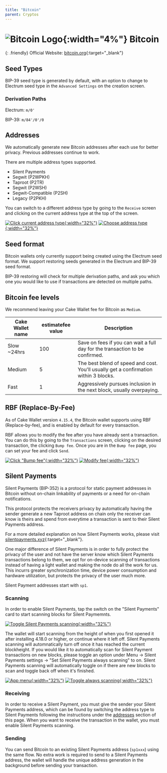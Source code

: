 ```yaml
---
title: "Bitcoin"
parent: Cryptos
---
```


# ![Bitcoin Logo](./bitcoin.svg){:width="4%"} Bitcoin

{: .friendly}
Official Website: [bitcoin.org](https://bitcoin.org/){:target="_blank"}

## Seed Types

BIP-39 seed type is generated by default, with an option to change to Electrum seed type in the `Advanced Settings` on the creation screen.

### Derivation Paths

Electrum: `m/0'`

BIP-39: `m/84'/0'/0`


## Addresses

We automatically generate new Bitcoin addresses after each use for better privacy. Previous addresses continue to work.

There are multiple address types supported.

* Silent Payments
* Segwit (P2WPKH)
* Taproot (P2TR)
* Segwit (P2WSH)
* Segwit-Compatible (P2SH)
* Legacy (P2PKH)

You can switch to a different address type by going to the `Receive` screen and clicking on the current address type at the top of the screen.

[![Click current address type](./receive.png){:width="32%"}](./receive.png)
[![Choose address type](./addresstypes.png){:width="32%"}](./addresstypes.png)

## Seed format

Bitcoin wallets only currently support being created using the Electrum seed format. We support restoring seeds generated in the Electrum and BIP-39 seed format.

BIP-39 restoring will check for multiple derivation paths, and ask you which one you would like to use if transactions are detected on multiple paths.

## Bitcoin fee levels

We recommend leaving your Cake Wallet fee for Bitcoin as `Medium`.

| Cake Wallet name | estimatefee value | Description |
| --- | --- | --- |
| Slow ~24hrs | 100 | Save on fees if you can wait a full day for the transaction to be confirmed. |
| Medium | 5 | The best blend of speed and cost. You'll usually get a confirmation within 3 blocks. |
| Fast | 1 | Aggressively pursues inclusion in the next block, usually overpaying. |

## RBF (Replace-By-Fee)

As of Cake Wallet version `4.15.4`, the Bitcoin wallet supports using RBF (Replace-by-fee), and is enabled by default for every transaction.

RBF allows you to modify the fee after you have already sent a transaction. You can do this by going to the `Transactions` screen, clicking on the desired transaction, the clicking `Bump fee`. Once you are in the `Bump fee` page, you can set your fee and click `Send`.

[![Click "Bump fee"](./rbf.png){:width="32%"}](./rbf.png)
[![Modify fee](./rbf2.png){:width="32%"}](./rbf2.png)

## Silent Payments

Silent Payments (BIP-352) is a protocol for static payment addresses in Bitcoin without on-chain linkability of payments or a need for on-chain notifications.

This protocol protects the receivers privacy by automatically having the sender generate a new Taproot address on chain only the receiver can know is theirs and spend from everytime a transaction is sent to their Silent Payments address.

For a more detailed explanation on how Silent Payments works, please visit [silentpayments.xyz](https://silentpayments.xyz/){:target="_blank"}.

One major difference of Silent Payments is in order to fully protect the privacy of the user and not have the server know which Silent Payments transactions belong to them, we opt for on-device scanning of transactions instead of having a light wallet and making the node do all the work for us. This incurrs greater synchronization time, device power consumption and hardware utilization, but protects the privacy of the user much more.

Silent Payment addresses start with `sp1`.

### Scanning

In order to enable Silent Payments, tap the switch on the "Silent Payments" card to start scanning blocks for Silent Paymemnts.

[![Toggle Silent Payments scanning](./silentpayments.png){:width="32%"}](./silentpayments.png)

The wallet will start scanning from the height of when you first opened it after installing 4.18.0 or higher, or continue where it left off. Silent Payments scanning will automnatically turn off once it has reached the current blockheight. If you would like it to automatically scan for Silent Payment transactions on new blocks, please toggle an option under Menu -> Silent Payments settings -> "Set Silent Payments always scanning" to on. Silent Payments scanning will automatically toggle on if there are new blocks to scan and toggle back off when it's finished.

[![App menu](./menu.png){:width="32%"}](./menu.png)
[![Toggle always scanning](./alwaysscan.png){:width="32%"}](./alwaysscan.png)


### Receiving

In order to receive a Silent Payment, you must give the sender your Silent Payments address, which can be found by switching the address type to Silent Payments following the instructions under the [addresses](http://localhost:4000/docs/cryptos/bitcoin/#addresses) section of this page. When you want to receive the transaction in the wallet, you must enable Silent Payments scanning.

### Sending

You can send Bitcoin to an existing Silent Payments address (`sp1xxx`) using the same flow. No extra work is required to send to a Silent Payments address, the wallet will handle the unique address generation in the background before sending your transaction.
